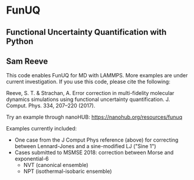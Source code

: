 # FunUQ
## Functional Uncertainty Quantification with Python 
## Sam Reeve

This code enables FunUQ for MD with LAMMPS. More examples are under current investigation. If you use this code, please cite the following: 

Reeve, S. T. & Strachan, A. Error correction in multi-fidelity molecular dynamics simulations using functional uncertainty quantification. J. Comput. Phys. 334, 207–220 (2017).


Try an example through nanoHUB: https://nanohub.org/resources/funuq


Examples currently included:
 * One case from the J Comput Phys reference (above) for correcting between Lennard-Jones and a sine-modified LJ ("Sine 1")
 * Cases submitted to MSMSE 2018: correction between Morse and exponential-6
     * NVT (canonical ensemble)
     * NPT (isothermal-isobaric ensemble)

